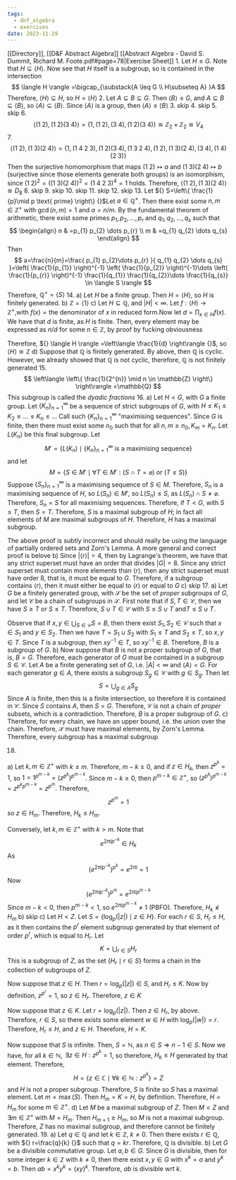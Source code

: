 ```yaml
---
tags:
  - dnf_algebra
  - exercises
date: 2023-11-29
---
```

[[Directory]], [[D&F Abstract Algebra]]
[[Abstract Algebra - David S. Dummit, Richard M. Foote.pdf#page=78|Exercise Sheet]]
1. 
Let ${} H\leq G$. Note that ${} H\subseteq \langle H \rangle {}$. Now see that $H$ itself is a subgroup, so is contained in the intersection
$$
\langle H \rangle =\bigcap_{\substack{A \leq G \\ H\subseteq A} }A
$$ Therefore, ${} \langle H \rangle \subseteq H$, so ${} H=\langle H \rangle  {}$
2. 
Let ${} A \subseteq B \subseteq G {}$. Then ${} \langle B \rangle \leq G {}$, and ${} A\subseteq B\subseteq \langle B \rangle  {}$, so ${} \langle A \rangle \subseteq \langle B \rangle  {}$. Since ${} \langle A \rangle  {}$ is a group, then ${} \langle A \rangle \leq \langle  B \rangle  {}$
3. skip
4. skip
5. skip
6. 
$$
\langle (1\;2),\, (1\;2)(3\;4) \rangle=\{ 1,\, (1\;2),\, (3\;4),\, (1\;2)(3\;4) \}\cong \mathbb{Z}_{2} \times  \mathbb{Z}_{2}\cong V_{4}
$$
7. 
$$
\langle (1\;2),\, (1\;3)(2\;4) \rangle=\{ 1, (1\;4\;2\;3),\, (1\;2)(3\;4),\, (1\;3\;2\;4),\, (1\;2),\, (1\;3)(2\;4),\, (3\;4),\, (1\;4)(2\;3) \}
$$
Then the surjective homomorphism that maps ${} (1\;2)\mapsto a {}$ and ${} (1\;3)(2\;4)\mapsto b {}$ (surjective since those elements generate both groups) is an isomorphism, since ${} (1\;2)^{2}=((1\;3)(2\;4))^{2}=(1\;4\;2\;3)^{4}=1 {}$ holds. Therefore, ${} \langle (1\;2),\, (1\;3)(2\;4) \rangle \cong D_{8} {}$
8. skip
9. skip
10. skip
11. skip
12. skip
13. 
Let ${} S=\left\{  \frac{1}{p}\mid p \text{ prime}  \right\} {}$Let ${} a \in \mathbb{Q}^{+} {}$. Then there exist some ${} n,\, m \in \mathbb{Z}^{+} {}$ with ${} \gcd(n,\, m)=1 {}$ and ${} a=n / m {}$. By the fundamental theorem of arithmetic, there exist some primes ${} p_{1},\, p_{2},\,\dots,\,p_{r} {}$ and ${} q_{1},\, q_{2},\,\dots,\,q_{s} {}$ such that
$$
\begin{align}
 n & =p_{1} p_{2} \dots p_{r}   \\
m & =q_{1} q_{2} \dots q_{s}
 \end{align}
$$
Then 
$$
a=\frac{n}{m}=\frac{ p_{1} p_{2}\dots p_{r} }{ q_{1} q_{2} \dots q_{s} }=\left(  \frac{1}{p_{1}}  \right)^{-1} \left(  \frac{1}{p_{2}}  \right)^{-1}\dots \left(  \frac{1}{p_{r}}  \right)^{-1} \frac{1}{q_{1}} \frac{1}{q_{2}}\dots \frac{1}{q_{s}} \in \langle S \rangle 
$$
Therefore, ${} \mathbb{Q}^{+}=\langle S \rangle  {}$
14. 
a)
Let $H$ be a finite group. Then ${} H=\langle H \rangle  {}$, so $H$ is finitely generated.
b)
${} \mathbb{Z}=\langle 1 \rangle  {}$
c)
Let ${} H \subseteq \mathbb{Q} {}$, and ${} |H|<\infty {}$. Let ${} f:\langle H \rangle \to{}\mathbb{Z}^{+} {}$,with $f(x)=\text{the denominator of }x \text{ in reduced form}. {}$Now let ${} d=\prod_{x \in H} f(x) {}$. We have that ${} d {}$ is finite, as $H {}$ is finite. Then, every element may be expressed as ${} n/d {}$  for some ${} n \in \mathbb{Z} {}$, by proof by fucking obviousness

Therefore, ${} \langle H \rangle =\left\langle  \frac{1}{d}  \right\rangle  {}$, so $\langle H \rangle \cong \mathbb{Z} {}$
d)
Suppose that $\mathbb{Q} {}$ is finitely generated. By above, then $\mathbb{Q} {}$ is cyclic. However, we already showed that $\mathbb{Q}$ is not cyclic, therefore, $\mathbb{Q} {}$ is not finitely generated
15. 
$$
\left\langle  \left\{ \frac{1}{2^{n}} \mid   n \in \mathbb{Z}  \right\}  \right\rangle <\mathbb{Q}
$$
This subgroup is called the *dyadic fractions*
16. a)
Let ${} H<G$, with $G {}$ a finite group. Let ${} \{ K_{n} \}_{n=1}^{\infty}  {}$ be a sequence of strict subgroups of $G$, with ${} H\leq K_{1}\leq K_{2}\leq\dots\leq K_{n}\leq \dots {}$ Call such ${} \{K_{n}\}_{n=1}^{\infty} {}$ "maximising sequences". Since ${} G$ is finite, then there must exist some $n_{0}$ such that for all ${} n,\, m\geq n_{0},\, K_{m}=K_{n} {}$. Let ${} L(K_{n})  {}$ be this final subgroup. Let 
$$
M'=\{ L(K_{n})\mid \{K_{n}\}_{n=1}^{\infty} \text{ is a maximising sequence} \} 
$$and let 
$$
M=\{ S \in M' \mid \forall T \in M': (S\cap T=\varnothing) \text{ or }(T \leq S)\}
$$
Suppose ${} \{S_{n}\}_{n=1}^{\infty}  {}$ is a maximising sequence of ${} S \in M {}$. Therefore, $S_{n}$ is a maximising sequence of $H$, so ${} L(S_{n}) \in M' {}$, so $L(S_{n})\leq S {}$, as ${} L(S_{n}) \cap S\neq \varnothing {}$. Therefore, ${} S_{n}=S {}$ for all maximising sequences. Therefore, if ${} T < G {}$, with $S\leq T {}$, then ${} S=T {}$. Therefore, $S$ is a maximal subgroup of $H$; in fact all elements of $M$ are maximal subgroups of $H$. Therefore, $H {}$ has a maximal subgroup. 

The above proof is subtly incorrect and should really be using the language of partially ordered sets and Zorn's Lemma. A more general and correct proof is belove
b)
Since ${} |\langle r \rangle |=4 {}$, then  by Lagrange's theorem, we have that any strict superset must have an order that divides ${} |G|=8 {}$. Since any strict superset must contain more elements than ${} \langle r \rangle  {}$, then any strict superset must have order $8$, that is, it must be equal to $G {}$. Therefore, if a subgroup contains ${} \langle r \rangle  {}$, then it must either be equal to ${} \langle r \rangle  {}$ or equal to $G {}$
c) skip
17. 
a)
Let ${} G {}$ be a finitely generated group, with ${} \mathcal{S} {}$ be the set of *proper* subgroups of $G {}$,  and let ${} \mathcal{C} {}$ be a chain of subgroups in ${} \mathcal{S} {}$. First note that if ${} S,\, T \in \mathcal{C} {}$, then we have $S\geq T {}$ or $S\leq T {}$. Therefore, ${} S\cup T \in \mathcal{C} {}$ with ${} S\leq S\cup T {}$ and${} T\leq S\cup T {}$.

Observe that if $x,\, y \in \bigcup_{S \in \mathcal{C}} S=B {}$, then there exist ${} S_{1},\, S_{2} \in \mathcal{C} {}$ such that ${} x \in S_{1} {}$ and ${} y \in S_{2} {}$. Then we have ${} T=S_{1} \cup S_{2} {}$ with ${} S_{1}\leq T {}$ and ${} S_{2}\leq T {}$, so ${} x,\, y \in T {}$. Since $T {}$ is a subgroup, then ${} xy^{-1} \in T {}$, so ${} xy^{-1} \in B {}$. Therefore, ${} B {}$ is a subgroup of $G {}$.
b)
Now suppose that ${} B$ is not a proper subgroup of $G$, that is, $B=G {}$. Therefore, each generator of ${} G {}$ must be contained in a subgroup ${} S\in \mathcal{C} {}$. Let $A {}$ be a finite generating set of $G {}$, i.e. ${} |A|<\infty {}$ and ${} \langle A \rangle =G {}$. For each generator ${} g\in A {}$, there exists a subgroup ${} S_{g} \in \mathcal{C} {}$ with ${} g \in {} S_{g} {}$. Then let 
$$
S=\bigcup_{g\in A} S_{g} 
$$
Since $A$ is finite, then this is a finite intersection, so therefore it is contained in ${} \mathcal{C} {}$. Since $S$ contains $A$, then $S=G {}$. Therefore, ${} \mathcal{C} {}$ is not a chain of *proper* subsets, which is a contradiction. Therefore, $B$ is a proper subgroup of $G {}$.
c)
Therefore, for every chain, we have an upper bound, i.e. the union over the chain. Therefore, ${} \mathcal{S} {}$ must have maximal elements, by Zorn's Lemma. Therefore, every subgroup has a maximal subgroup

18. 
a)
Let ${} k,\, m \in \mathbb{Z}^{+} {}$ with $k\leq m {}$. Therefore, ${} m-k\geq 0 {}$, and if ${} z \in H_{k} {}$, then ${} z^{p^{k}}=1 {}$, so ${} 1=1^{p^{m-k}}=( z^{p^{k}} )^{p^{m-k}}$. Since ${} m-k\geq 0 {}$, then ${} p^{m-k} \in \mathbb{Z}^{+} {}$, so ${} (z^{p^{k}})^{p^{m-k}}=z^{p^{k}p^{m-k}}=z^{p^{m}} {}$. Therefore, 
$$
z^{p^{m}}=1
$$
so ${} z \in H_{m} {}$. Therefore, $H_{k}\leq H_{m} {}$. 

Conversely, let ${} k,\, m \in \mathbb{Z}^{+} {}$ with ${} k>m {}$. Note that
$$
e^{2\pi ip^{-k}} \in H_{k}
$$
As
$$
( e^{2\pi ip^{-k}} )^{p^{k}}=e^{2\pi i}=1
$$
Now 
$$
( e^{2\pi ip^{-k}} )^{p^{m}}=e^{2\pi ip^{m-k}}
$$
Since ${} m-k<0 {}$, then ${} p^{m-k}<1 {}$, so ${} e^{2\pi ip^{m-k}}\neq 1 {}$ (PBFO). Therefore, ${} H_{k}\not\leq H_{m} {}$
b) skip
c) 
Let ${} H < Z {}$. Let ${} S=\{\log_{p}(|z|) \mid z \in H\} {}$. For each ${} r \in S {}$, $H_{r}\leq H$, as it then contains the ${} p^{r}$ element subgroup generated by that element of order ${} p^{r}$, which is equal to $H_{r}$. Let
$$
K=\bigcup_{r\in S} H_{r}
$$
This is a subgroup of $Z {}$, as the set ${} \{ H_{r}\mid r \in S \} {}$ forms a chain in the collection of subgroups of ${} Z {}$.

Now suppose that $z \in H {}$. Then ${} r=\log_{p}(|z|)\in S {}$, and ${} H_{r}\leq K {}$. Now by definition, ${} z^{p^{r}}=1 {}$, so ${} z \in H_{r} {}$. Therefore, ${} z \in K {}$

Now suppose that ${} z \in K {}$. Let ${} r=\log_{p}(|z|) {}$. Then ${} z \in H_{r} {}$, by above. Therefore, ${} r \in S {}$, so there exists some element ${} w \in H {}$ with ${} \log_{p}(|w|)=r {}$. Therefore, ${} H_{r} \leq H {}$, and ${} z \in H {}$. Therefore, ${} H=K {}$. 

Now suppose that $S$ is infinite. Then, ${} S=\mathbb{N} {}$, as ${} n \in S\Rightarrow n-1 \in S {}$. Now we have, for all ${} k \in \mathbb{N}, {}$ $\exists z \in H:z^{p^{k}}=1 {}$, so therefore, $H_{k}\leq H$ generated by that element. Therefore, 
$$
H=\left\{ z \in \mathbb{C}\mid \forall k \in \mathbb{N}: z^{p^{k}} \right\}=Z
$$
and $H$ is not a proper subgroup. Therefore, $S {}$ is finite so ${} S$ has a maximal element. Let ${} m=\max(S) {}$. Then ${} H_{m}=K=H {}$, by definition. Therefore, $H=H_{m} {}$ for some ${} m \in \mathbb{Z}^{+} {}$.
d)
Let $M$ be a maximal subgroup of $Z$. Then $M<Z$ and ${} \exists m \in \mathbb{Z}^{+} {}$ with $M=H_{m} {}$. Then ${} H_{m+1}\geq H_{m} {}$, so $M$ is not a maximal subgroup. Therefore, $Z$ has no maximal subgroup, and therefore cannot be finitely generated.
19. 
a)
Let ${} q \in \mathbb{Q} {}$ and let ${} k \in \mathbb{Z} {}$, $k\neq 0$. Then there exists ${} r \in \mathbb{Q} {}$, with ${} r=\frac{q}{k} {}$ such that ${} q=kr {}$. Therefore, $\mathbb{Q}$ is divisible.
b)
Let $G {}$ be a divisible commutative group. Let $a,\, b \in G {}$. Since $G {}$ is divisible, then for some integer ${} k \in \mathbb{Z} {}$ with $k\neq 0$, then there exist ${} x,\, y \in G {}$ with ${} x^{k}=a {}$ and ${} y^{k}=b {}$. Then ${} ab=x^{k}y^{k}=(xy)^{k} {}$. Therefore, $ab {}$ is divisible wrt $k$.